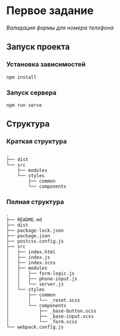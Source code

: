 # Первое задание 
*Валидация формы для номера телефона*

## Запуск проекта
### Установка зависимостей
```
npm install
```

### Запуск сервера
```
npm run serve
```
## Структура 
### Краткая структура 
```
.
├── dist
└── src
    ├── modules        
    └── styles
        ├── common
        └── components 
```

### Полная структура 
```
.
├── README.md
├── dist
├── package-lock.json
├── package.json
├── postcss.config.js
├── src
│   ├── index.html
│   ├── index.js
│   ├── index.scss
│   ├── modules
│   │   ├── form-logic.js
│   │   ├── phone-input.js
│   │   └── server.js
│   └── styles
│       ├── common
│       │   └── _reset.scss
│       └── components
│           ├── _base-button.scss
│           ├── _base-input.scss
│           └── _form.scss
└── webpack.config.js
```
